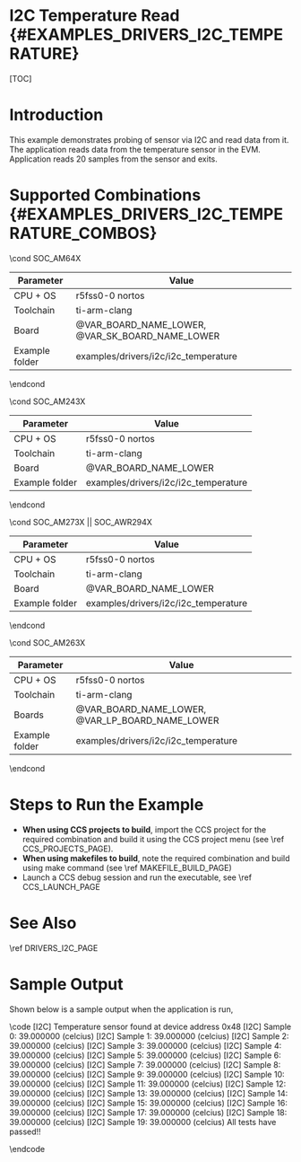 # I2C Temperature Read {#EXAMPLES_DRIVERS_I2C_TEMPERATURE}

[TOC]

# Introduction

This example demonstrates probing of sensor via I2C and read data from it.
The application reads data from the temperature sensor in the EVM.
Application reads 20 samples from the sensor and exits.

# Supported Combinations {#EXAMPLES_DRIVERS_I2C_TEMPERATURE_COMBOS}

\cond SOC_AM64X

 Parameter      | Value
 ---------------|-----------
 CPU + OS       | r5fss0-0 nortos
 Toolchain      | ti-arm-clang
 Board          | @VAR_BOARD_NAME_LOWER, @VAR_SK_BOARD_NAME_LOWER
 Example folder | examples/drivers/i2c/i2c_temperature

\endcond

\cond SOC_AM243X

 Parameter      | Value
 ---------------|-----------
 CPU + OS       | r5fss0-0 nortos
 Toolchain      | ti-arm-clang
 Board          | @VAR_BOARD_NAME_LOWER
 Example folder | examples/drivers/i2c/i2c_temperature

\endcond

\cond SOC_AM273X || SOC_AWR294X

 Parameter      | Value
 ---------------|-----------
 CPU + OS       | r5fss0-0 nortos
 Toolchain      | ti-arm-clang
 Board          | @VAR_BOARD_NAME_LOWER
 Example folder | examples/drivers/i2c/i2c_temperature

\endcond

\cond SOC_AM263X

 Parameter      | Value
 ---------------|-----------
 CPU + OS       | r5fss0-0 nortos
 Toolchain      | ti-arm-clang
 Boards         | @VAR_BOARD_NAME_LOWER, @VAR_LP_BOARD_NAME_LOWER
 Example folder | examples/drivers/i2c/i2c_temperature

\endcond

# Steps to Run the Example

- **When using CCS projects to build**, import the CCS project for the required combination
  and build it using the CCS project menu (see \ref CCS_PROJECTS_PAGE).
- **When using makefiles to build**, note the required combination and build using
  make command (see \ref MAKEFILE_BUILD_PAGE)
- Launch a CCS debug session and run the executable, see \ref CCS_LAUNCH_PAGE

# See Also

\ref DRIVERS_I2C_PAGE

# Sample Output

Shown below is a sample output when the application is run,

\code
[I2C] Temperature sensor found at device address 0x48
[I2C] Sample 0: 39.000000 (celcius)
[I2C] Sample 1: 39.000000 (celcius)
[I2C] Sample 2: 39.000000 (celcius)
[I2C] Sample 3: 39.000000 (celcius)
[I2C] Sample 4: 39.000000 (celcius)
[I2C] Sample 5: 39.000000 (celcius)
[I2C] Sample 6: 39.000000 (celcius)
[I2C] Sample 7: 39.000000 (celcius)
[I2C] Sample 8: 39.000000 (celcius)
[I2C] Sample 9: 39.000000 (celcius)
[I2C] Sample 10: 39.000000 (celcius)
[I2C] Sample 11: 39.000000 (celcius)
[I2C] Sample 12: 39.000000 (celcius)
[I2C] Sample 13: 39.000000 (celcius)
[I2C] Sample 14: 39.000000 (celcius)
[I2C] Sample 15: 39.000000 (celcius)
[I2C] Sample 16: 39.000000 (celcius)
[I2C] Sample 17: 39.000000 (celcius)
[I2C] Sample 18: 39.000000 (celcius)
[I2C] Sample 19: 39.000000 (celcius)
All tests have passed!!

\endcode
